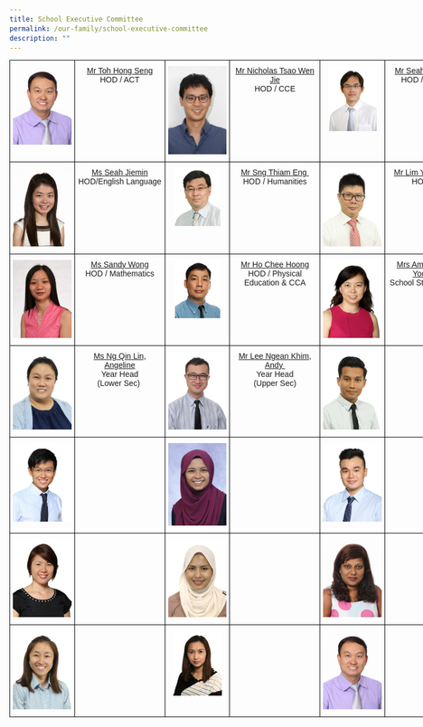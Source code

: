 ```yaml
---
title: School Executive Committee
permalink: /our-family/school-executive-committee
description: ""
---
```

<style type="text/css">
.tg  {border-collapse:collapse;border-spacing:0;}
.tg td{border-color:black;border-style:solid;border-width:1px;font-family:Arial, sans-serif;font-size:14px;
  overflow:hidden;padding:10px 5px;word-break:normal;}
.tg th{border-color:black;border-style:solid;border-width:1px;font-family:Arial, sans-serif;font-size:14px;
  font-weight:normal;overflow:hidden;padding:10px 5px;word-break:normal;}
.tg .tg-baqh{text-align:center;vertical-align:top}
.tg .tg-0lax{text-align:left;vertical-align:top}
</style>
<table class="tg" style="undefined;table-layout: fixed; width: 825px">
<colgroup>
<col style="width: 115px">
<col style="width: 160px">
<col style="width: 115px">
<col style="width: 160px">
<col style="width: 115px">
<col style="width: 160px">
</colgroup>
<tbody>
  <tr>
		<td class="tg-0lax"><center><img src="/images/sec1.jpeg"></center></td>
		<td class="tg-baqh"><center><a href="mailto:toh_hong_seng@schools.gov.sg" target="">Mr Toh Hong Seng</a><br />HOD / ACT</center></td>
    <td class="tg-0lax"><center><img src="/images/sec2.jpeg"></center></td>
    <td class="tg-baqh"><center><a href="mailto:Nicholas_tsao@schools.gov.sg" target="">Mr Nicholas Tsao Wen Jie</a><br />HOD / CCE</center></center></td>
    <td class="tg-0lax"><center><img src="/images/sec3.jpeg"></center></td>
    <td class="tg-baqh"><center><a href="mailto:seah_chin_kiong@schools.gov.sg" target="">Mr Seah Chin Kiong</a><br />HOD / Discipline</center></td>
  </tr>
 <tr>
		<td class="tg-0lax"><center><img src="/images/sec4.jpeg"></center></td>
		<td class="tg-baqh"><center><a href="mailto:seah_jiemin@schools.gov.sg">Ms Seah Jiemin</a><br>HOD/English Language</center></td>
    <td class="tg-0lax"><center><img src="/images/sec5.jpeg"></center></td>
    <td class="tg-baqh"><center><a href="mailto:sng_thiam_eng@schools.gov.sg" target="">Mr Sng Thiam Eng&nbsp;</a><br />HOD / Humanities</center></td>
    <td class="tg-0lax"><center><img src="/images/sec6.jpeg"></center></td>
    <td class="tg-baqh"><center><a href="mailto:lim_yang_cherng@schools.gov.sg" target="">Mr Lim Yang Cherng</a><br>HOD / ICT</center></td>
  </tr>
  <tr>
		<td class="tg-0lax"><center><img src="/images/sec7.jpeg"></center></td>
		<td class="tg-baqh"><center><a href="mailto:wong_sandy@schools.gov.sg" target="">Ms Sandy Wong</a><br>HOD / Mathematics</center></td>
    <td class="tg-0lax"><center><img src="/images/sec8.jpeg"></center></td>
    <td class="tg-baqh"><center><a href="mailto:ho_chee_hoong@schools.gov.sg" target="">Mr Ho Chee Hoong</a><br />HOD / Physical Education &amp; CCA</center></td>
    <td class="tg-0lax"><center><img src="/images/sec9.jpeg"></center></td>
    <td class="tg-baqh"><center><a href="mailto:yong_yock_kim@schools.gov.sg" target="">Mrs Amy Yap-Yong Yock Kim&nbsp;</a><br />School Staff Developer</center></td>
  </tr>
  <tr>
		<td class="tg-0lax"><center><img src="/images/sec10.jpeg"></center></td>
		<td class="tg-baqh"><center><a href="mailto:ng_qin_lin_angeline@schools.gov.sg" target="">Ms Ng Qin Lin, Angeline</a><br />Year Head<br />(Lower Sec)&nbsp;</center></td>
    <td class="tg-0lax"><center><img src="/images/sec11.jpg"></center></td>
    <td class="tg-baqh"><center><a href="mailto:lee_ngean_khim@schools.gov.sg" target="">Mr Lee Ngean Khim, Andy&nbsp;</a><br />Year Head<br />(Upper Sec)</center></td>
    <td class="tg-0lax"><center><img src="/images/sec12.jpeg"></center></td>
    <td class="tg-baqh"><center></center></td>
  </tr>
<tr>
		<td class="tg-0lax"><center><img src="/images/sec13.jpeg"></center></td>
		<td class="tg-baqh"><center></center></td>
    <td class="tg-0lax"><center><img src="/images/sec14.jpeg"></center></td>
    <td class="tg-baqh"><center></center></td>
    <td class="tg-0lax"><center><img src="/images/sec15.jpeg"></center></td>
    <td class="tg-baqh"><center></center></td>
  </tr>
 <tr>
		<td class="tg-0lax"><center><img src="/images/sec16.jpg"></center></td>
		<td class="tg-baqh"><center></center></td>
    <td class="tg-0lax"><center><img src="/images/sec17.jpeg"></center></td>
    <td class="tg-baqh"><center></center></td>
    <td class="tg-0lax"><center><img src="/images/sec18.jpeg"></center></td>
    <td class="tg-baqh"><center></center></td>
  </tr>
	<tr>
		<td class="tg-0lax"><center><img src="/images/sec19.jpeg"></center></td>
		<td class="tg-baqh"><center></center></td>
    <td class="tg-0lax"><center><img src="/images/sec20.jpeg"></center></td>
    <td class="tg-baqh"><center></center></td>
    <td class="tg-0lax"><center><img src="/images/sec1.jpeg"></center></td>
    <td class="tg-baqh"><center></center></td>
  </tr>
</tbody>
</table>